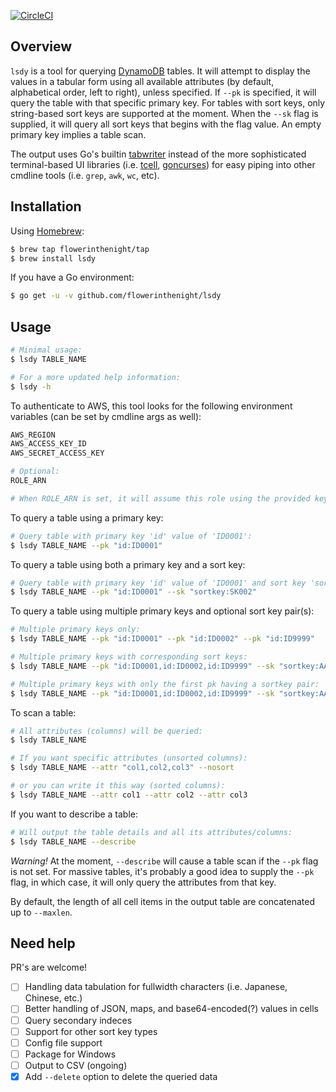 [![CircleCI](https://circleci.com/gh/flowerinthenight/lsdy/tree/master.svg?style=svg)](https://circleci.com/gh/flowerinthenight/lsdy/tree/master)

## Overview

`lsdy` is a tool for querying [DynamoDB](https://aws.amazon.com/dynamodb/) tables. It will attempt to display the values in a tabular form using all available attributes (by default, alphabetical order, left to right), unless specified. If `--pk` is specified, it will query the table with that specific primary key. For tables with sort keys, only string-based sort keys are supported at the moment. When the `--sk` flag is supplied, it will query all sort keys that begins with the flag value. An empty primary key implies a table scan.

The output uses Go's builtin [tabwriter](https://golang.org/pkg/text/tabwriter/) instead of the more sophisticated terminal-based UI libraries (i.e. [tcell](https://github.com/gdamore/tcell), [goncurses](https://github.com/rthornton128/goncurses)) for easy piping into other cmdline tools (i.e. `grep`, `awk`, `wc`, etc).

## Installation

Using [Homebrew](https://brew.sh/):
```bash
$ brew tap flowerinthenight/tap
$ brew install lsdy
```

If you have a Go environment:
```bash
$ go get -u -v github.com/flowerinthenight/lsdy
```

## Usage
```bash
# Minimal usage:
$ lsdy TABLE_NAME

# For a more updated help information:
$ lsdy -h
```

To authenticate to AWS, this tool looks for the following environment variables (can be set by cmdline args as well):
```bash
AWS_REGION
AWS_ACCESS_KEY_ID
AWS_SECRET_ACCESS_KEY

# Optional:
ROLE_ARN

# When ROLE_ARN is set, it will assume this role using the provided key/secret pair.
```

To query a table using a primary key:
```bash
# Query table with primary key 'id' value of 'ID0001':
$ lsdy TABLE_NAME --pk "id:ID0001"
```

To query a table using both a primary key and a sort key:
```bash
# Query table with primary key 'id' value of 'ID0001' and sort key 'sortkey' of SK002:
$ lsdy TABLE_NAME --pk "id:ID0001" --sk "sortkey:SK002"
```

To query a table using multiple primary keys and optional sort key pair(s):
```bash
# Multiple primary keys only:
$ lsdy TABLE_NAME --pk "id:ID0001" --pk "id:ID0002" --pk "id:ID9999"

# Multiple primary keys with corresponding sort keys:
$ lsdy TABLE_NAME --pk "id:ID0001,id:ID0002,id:ID9999" --sk "sortkey:AAA,sortkey:BBB,sortkey:CCC"

# Multiple primary keys with only the first pk having a sortkey pair:
$ lsdy TABLE_NAME --pk "id:ID0001,id:ID0002,id:ID9999" --sk "sortkey:AAA"
```

To scan a table:
```bash
# All attributes (columns) will be queried:
$ lsdy TABLE_NAME

# If you want specific attributes (unsorted columns):
$ lsdy TABLE_NAME --attr "col1,col2,col3" --nosort

# or you can write it this way (sorted columns):
$ lsdy TABLE_NAME --attr col1 --attr col2 --attr col3
```

If you want to describe a table:
```bash
# Will output the table details and all its attributes/columns:
$ lsdy TABLE_NAME --describe
```
_Warning!_ At the moment, `--describe` will cause a table scan if the `--pk` flag is not set. For massive tables, it's probably a good idea to supply the `--pk` flag, in which case, it will only query the attributes from that key.

By default, the length of all cell items in the output table are concatenated up to `--maxlen`.

## Need help
PR's are welcome!

- [ ] Handling data tabulation for fullwidth characters (i.e. Japanese, Chinese, etc.)
- [ ] Better handling of JSON, maps, and base64-encoded(?) values in cells
- [ ] Query secondary indeces
- [ ] Support for other sort key types
- [ ] Config file support
- [ ] Package for Windows
- [ ] Output to CSV (ongoing)
- [x] Add `--delete` option to delete the queried data
